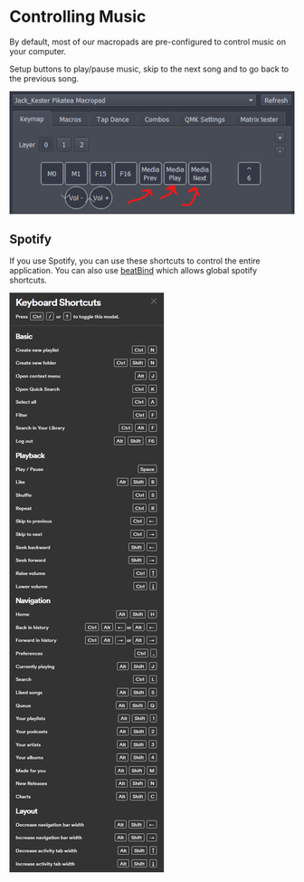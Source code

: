 # Controlling Music
By default, most of our macropads are pre-configured to control music on your computer. 

Setup buttons to play/pause music, skip to the next song and to go back to the previous song.

![img](/assets/ExtraTipsAndTricks/music.png)

## Spotify
If you use Spotify, you can use these shortcuts to control the entire application. You can also use [beatBind](https://github.com/justinknguyen/BeatBind) which allows global spotify shortcuts. 

![img](/assets/ExtraTipsAndTricks/spotify_shortcuts.png)


